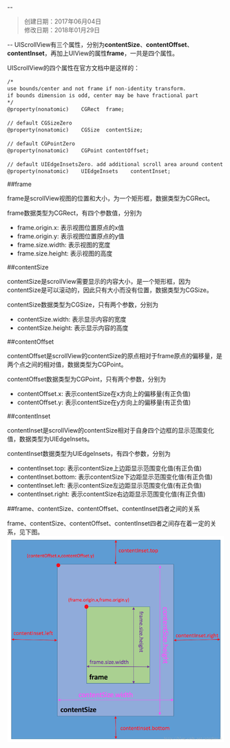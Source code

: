 --
> 创建日期：2017年06月04日  
> 修改日期：2018年01月29日  

--
UIScrollView有三个属性，分别为**contentSize**、**contentOffset**、**contentInset**，再加上UIView的属性**frame**，一共是四个属性。

UIScrollView的四个属性在官方文档中是这样的：

```objc
/* 
use bounds/center and not frame if non-identity transform. 
if bounds dimension is odd, center may be have fractional part 
*/
@property(nonatomic)    CGRect  frame;

// default CGSizeZero
@property(nonatomic)    CGSize  contentSize;

// default CGPointZero
@property(nonatomic)    CGPoint contentOffset;

// default UIEdgeInsetsZero. add additional scroll area around content
@property(nonatomic)    UIEdgeInsets    contentInset;
```

##frame

frame是scrollView视图的位置和大小，为一个矩形框，数据类型为CGRect。

frame数据类型为CGRect，有四个参数值，分别为

* frame.origin.x: 表示视图位置原点的x值
* frame.origin.y: 表示视图位置原点的y值
* frame.size.width: 表示视图的宽度
* frame.size.height: 表示视图的高度

##contentSize

contentSize是scrollView需要显示的内容大小，是一个矩形框，因为contentSize是可以滚动的，因此只有大小而没有位置，数据类型为CGSize。

contentSize数据类型为CGSize，只有两个参数，分别为

* contentSize.width: 表示显示内容的宽度
* contentSize.height: 表示显示内容的高度

##contentOffset

contentOffset是scrollView的contentSize的原点相对于frame原点的偏移量，是两个点之间的相对值，数据类型为CGPoint。

contentOffset数据类型为CGPoint，只有两个参数，分别为

* contentOffset.x: 表示contentSize在x方向上的偏移量(有正负值)
* contentOffset.y: 表示contentSize在y方向上的偏移量(有正负值)

##contentInset

contentInset是scrollView的contentSize相对于自身四个边框的显示范围变化值，数据类型为UIEdgeInsets。

contentInset数据类型为UIEdgeInsets，有四个参数，分别为

* contentInset.top: 表示contentSize上边距显示范围变化值(有正负值)
* contentInset.bottom: 表示contentSize下边距显示范围变化值(有正负值)
* contentInset.left: 表示contentSize左边距显示范围变化值(有正负值)
* contentInset.right: 表示contentSize右边距显示范围变化值(有正负值)

##frame、contentSize、contentOffset、contentInset四者之间的关系

frame、contentSize、contentOffset、contentInset四者之间存在着一定的关系，见下图。
![](2017060101.png)